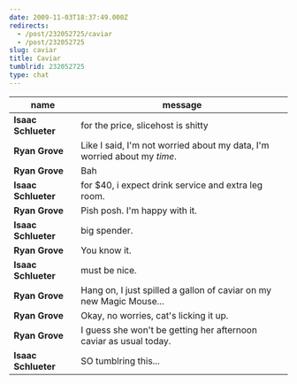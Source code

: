 ```yaml
---
date: 2009-11-03T18:37:49.000Z
redirects:
  - /post/232052725/caviar
  - /post/232052725
slug: caviar
title: Caviar
tumblrid: 232052725
type: chat
---
```

|name|message|
|-----|-----|
| **Isaac Schlueter** | for the price, slicehost is shitty |
| **Ryan Grove** | Like I said, I'm not worried about my data, I'm worried about my *time*. |
| **Ryan Grove** | Bah |
| **Isaac Schlueter** | for $40, i expect drink service and extra leg room. |
| **Ryan Grove** | Pish posh. I'm happy with it. |
| **Isaac Schlueter** | big spender. |
| **Ryan Grove** | You know it. |
| **Isaac Schlueter** | must be nice. |
| **Ryan Grove** | Hang on, I just spilled a gallon of caviar on my new Magic Mouse... |
| **Ryan Grove** | Okay, no worries, cat's licking it up. |
| **Ryan Grove** | I guess she won't be getting her afternoon caviar as usual today. |
| **Isaac Schlueter** | SO tumblring this... |
